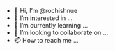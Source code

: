- 👋 Hi, I’m @rochishnue
- 👀 I’m interested in ...
- 🌱 I’m currently learning ...
- 💞️ I’m looking to collaborate on ...
- 📫 How to reach me ...

<!---
rochishnue/rochishnue is a ✨ special ✨ repository because its `README.md` (this file) appears on your GitHub profile.
You can click the Preview link to take a look at your changes.
--->
